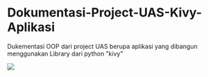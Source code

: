 # Dokumentasi-Project-UAS-Kivy-Aplikasi
Dukementasi OOP dari project UAS berupa aplikasi yang dibangun menggunakan Library dari python "kivy"<br>

<img src="IMAGE/LoginPage.png">

